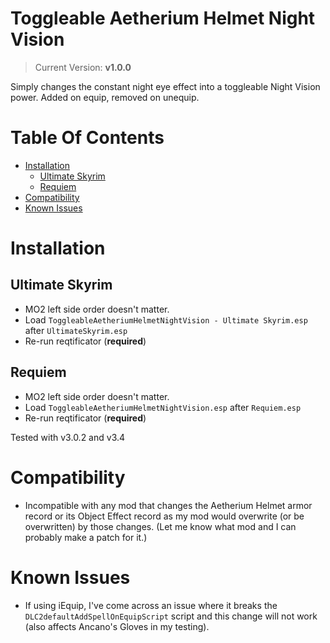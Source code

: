 # Toggleable Aetherium Helmet Night Vision
> Current Version: **v1.0.0**

Simply changes the constant night eye effect into a toggleable Night Vision power. Added on equip, removed on unequip. 

# Table Of Contents

<!-- TOC -->

- [Installation](#installation)
    - [Ultimate Skyrim](#ultimate-skyrim)
    - [Requiem](#requiem)
- [Compatibility](#compatibility)
- [Known Issues](#known-issues)

<!-- /TOC -->

# Installation 

## Ultimate Skyrim

- MO2 left side order doesn't matter.
- Load `ToggleableAetheriumHelmetNightVision - Ultimate Skyrim.esp` after `UltimateSkyrim.esp`
- Re-run reqtificator (**required**)

## Requiem 

- MO2 left side order doesn't matter.
- Load `ToggleableAetheriumHelmetNightVision.esp` after `Requiem.esp`
- Re-run reqtificator (**required**)

Tested with v3.0.2 and v3.4

# Compatibility

- Incompatible with any mod that changes the Aetherium Helmet armor record or its Object Effect record as my mod would overwrite (or be overwritten) by those changes. (Let me know what mod and I can probably make a patch for it.) 


# Known Issues

- If using iEquip, I've come across an issue where it breaks the `DLC2defaultAddSpellOnEquipScript` script and this change will not work (also affects Ancano's Gloves in my testing). 